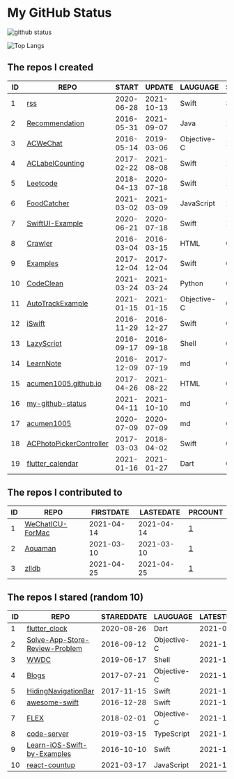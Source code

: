 # My GitHub Status

<img src="https://github-readme-stats-1.yihong0618.vercel.app/api?username=acumen1005&show_icons=true&&&hide_title=true&count_private=true" alt="github status" />

![Top Langs](https://github-readme-stats-1.yihong0618.vercel.app/api/top-langs/?username=acumen1005&layout=compact)

<!--START_SECTION:my_github-->
## The repos I created
| ID |                                       REPO                                       |   START    |   UPDATE   |  LAUGUAGE   | STARS |
|----|----------------------------------------------------------------------------------|------------|------------|-------------|-------|
|  1 | [rss](https://github.com/acumen1005/rss)                                         | 2020-06-28 | 2021-10-13 | Swift       |    33 |
|  2 | [Recommendation](https://github.com/acumen1005/Recommendation)                   | 2016-05-31 | 2021-09-07 | Java        |    19 |
|  3 | [ACWeChat](https://github.com/acumen1005/ACWeChat)                               | 2016-05-14 | 2019-03-06 | Objective-C |    14 |
|  4 | [ACLabelCounting](https://github.com/acumen1005/ACLabelCounting)                 | 2017-02-22 | 2021-08-08 | Swift       |    10 |
|  5 | [Leetcode](https://github.com/acumen1005/Leetcode)                               | 2018-04-13 | 2020-07-18 | Swift       |     1 |
|  6 | [FoodCatcher](https://github.com/acumen1005/FoodCatcher)                         | 2021-03-02 | 2021-03-09 | JavaScript  |     1 |
|  7 | [SwiftUI-Example](https://github.com/acumen1005/SwiftUI-Example)                 | 2020-06-21 | 2020-07-18 | Swift       |     1 |
|  8 | [Crawler](https://github.com/acumen1005/Crawler)                                 | 2016-03-04 | 2016-03-15 | HTML        |     0 |
|  9 | [Examples](https://github.com/acumen1005/Examples)                               | 2017-12-04 | 2017-12-04 | Swift       |     0 |
| 10 | [CodeClean](https://github.com/acumen1005/CodeClean)                             | 2021-03-24 | 2021-03-24 | Python      |     0 |
| 11 | [AutoTrackExample](https://github.com/acumen1005/AutoTrackExample)               | 2021-01-15 | 2021-01-15 | Objective-C |     0 |
| 12 | [iSwift](https://github.com/acumen1005/iSwift)                                   | 2016-11-29 | 2016-12-27 | Swift       |     0 |
| 13 | [LazyScript](https://github.com/acumen1005/LazyScript)                           | 2016-09-17 | 2016-09-18 | Shell       |     0 |
| 14 | [LearnNote](https://github.com/acumen1005/LearnNote)                             | 2016-12-09 | 2017-07-19 | md          |     0 |
| 15 | [acumen1005.github.io](https://github.com/acumen1005/acumen1005.github.io)       | 2017-04-26 | 2021-08-22 | HTML        |     0 |
| 16 | [my-github-status](https://github.com/acumen1005/my-github-status)               | 2021-04-11 | 2021-10-10 | md          |     0 |
| 17 | [acumen1005](https://github.com/acumen1005/acumen1005)                           | 2020-07-09 | 2020-07-09 | md          |     0 |
| 18 | [ACPhotoPickerController](https://github.com/acumen1005/ACPhotoPickerController) | 2017-03-03 | 2018-04-02 | Swift       |     0 |
| 19 | [flutter_calendar](https://github.com/acumen1005/flutter_calendar)               | 2021-01-16 | 2021-01-27 | Dart        |     0 |

## The repos I contributed to
| ID |                               REPO                                | FIRSTDATE  | LASTEDATE  |                                        PRCOUNT                                         |
|----|-------------------------------------------------------------------|------------|------------|----------------------------------------------------------------------------------------|
|  1 | [WeChatICU-ForMac](https://github.com/MustangYM/WeChatICU-ForMac) | 2021-04-14 | 2021-04-14 | [1](https://github.com/MustangYM/WeChatICU-ForMac/pulls?q=is%3Apr+author%3Aacumen1005) |
|  2 | [Aquaman](https://github.com/bawn/Aquaman)                        | 2021-03-10 | 2021-03-10 | [1](https://github.com/bawn/Aquaman/pulls?q=is%3Apr+author%3Aacumen1005)               |
|  3 | [zlldb](https://github.com/everettjf/zlldb)                       | 2021-04-25 | 2021-04-25 | [1](https://github.com/everettjf/zlldb/pulls?q=is%3Apr+author%3Aacumen1005)            |

## The repos I stared (random 10)
| ID |                                           REPO                                            | STAREDDATE |  LAUGUAGE   | LATESTUPDATE |
|----|-------------------------------------------------------------------------------------------|------------|-------------|--------------|
|  1 | [flutter_clock](https://github.com/flutter/flutter_clock)                                 | 2020-08-26 | Dart        | 2021-09-01   |
|  2 | [Solve-App-Store-Review-Problem](https://github.com/wg689/Solve-App-Store-Review-Problem) | 2016-09-12 | Objective-C | 2021-10-11   |
|  3 | [WWDC](https://github.com/Blackjacx/WWDC)                                                 | 2019-06-17 | Shell       | 2021-10-13   |
|  4 | [Blogs](https://github.com/LeoMobileDeveloper/Blogs)                                      | 2017-07-21 | Objective-C | 2021-10-12   |
|  5 | [HidingNavigationBar](https://github.com/tristanhimmelman/HidingNavigationBar)            | 2017-11-15 | Swift       | 2021-10-07   |
|  6 | [awesome-swift](https://github.com/matteocrippa/awesome-swift)                            | 2016-12-28 | Swift       | 2021-10-16   |
|  7 | [FLEX](https://github.com/FLEXTool/FLEX)                                                  | 2018-02-01 | Objective-C | 2021-10-15   |
|  8 | [code-server](https://github.com/cdr/code-server)                                         | 2019-03-15 | TypeScript  | 2021-10-16   |
|  9 | [Learn-iOS-Swift-by-Examples](https://github.com/Lax/Learn-iOS-Swift-by-Examples)         | 2016-10-10 | Swift       | 2021-10-13   |
| 10 | [react-countup](https://github.com/glennreyes/react-countup)                              | 2021-03-17 | JavaScript  | 2021-10-16   |

<!--END_SECTION:my_github-->